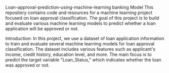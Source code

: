  Loan-approval-prediction-using-machine-learning
banking
Model
This repository contains code and resources for a machine learning project focused on loan approval classification. The goal of this project is to build and evaluate various machine learning models to predict whether a loan application will be approved or not.

Introduction: In this project, we use a dataset of loan application information to train and evaluate several machine learning models for loan approval classification. The dataset includes various features such as applicant's income, credit history, education level, and more. The main focus is to predict the target variable "Loan_Status," which indicates whether the loan was approved or not.

